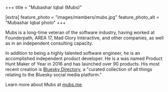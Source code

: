 +++
title = "Mubashar Iqbal (Mubs)"

[extra]
feature_photo = "images/members/mubs.jpg"
feature_photo_alt = "Mubashar Iqbal photo"
+++

Mubs is a long-time veteran of the software industry, having worked at Founderpath, AREA 17, Mad Glory Interactive, and other companies, as well as in an independent consulting capacity. 

<!-- more -->

In addition to being a highly talented software engineer, he is an accomplished independent product developer. He is a was named Product Hunt Maker of Year in 2016 and has launched over 90 products. His most recent creation is [Bluesky Directory](https://blueskydirectory.com), a "curated collection of all things relating to the Bluesky social media platform."

Learn more about Mubs at [mubs.me](https://mubs.me/).

